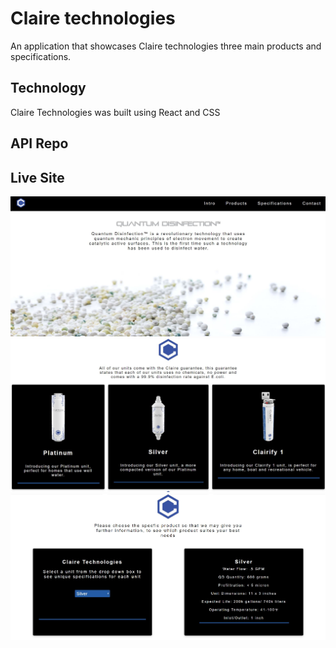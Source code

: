 # Claire technologies

An application that showcases Claire technologies three main products and specifications.

## Technology

Claire Technologies was built using React and CSS

## API Repo

## Live Site

<div><img src="src/images/ClaireIntro.jpg" alt="Intro"><div>
<div><img src="src/images/ClaireProducts.jpg" alt="Intro"><div>
<div><img src="src/images/ClaireForm.jpg" alt="Intro"><div>
